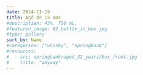 ```yaml
---
date: 2024-11-19
title: Agé de 15 ans
#description: 43%. 750 mL.
#featured_image: 02_bottle_in_box.jpg
#type: gallery
sort_by: Name
#categories: ["whisky", "springbank"]
#resources:
#  - src: springbank/aged_32_years/box_front.jpg
#    title: "anyway"
---
```

